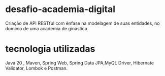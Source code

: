 # desafio-academia-digital
Criação de API RESTful com ênfase na modelagem de suas entidades, no domínio de uma academia de ginástica
# tecnologia utilizadas
Java 20 , Maven, Spring Web, Spring Data JPA,MyQL Driver, Hibernate Validator, Lombok e Postman.
